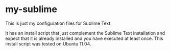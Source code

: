 # my-sublime

This is just my configuration files for Sublime Text.

It has an install script that just complement the Sublime Text installation and
expect that it is already installed and you have executed at least once. This
install script was tested on Ubuntu 11.04.